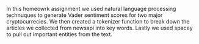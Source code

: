 In this homeowrk assignment we used natural language processing technuques to generate Vader sentiment scores for two major cryptocurrecies. We then created a tokenizer function to break down the articles we collected from newsapi into key words. Lastly we used spacey to pull out important entities from the text.